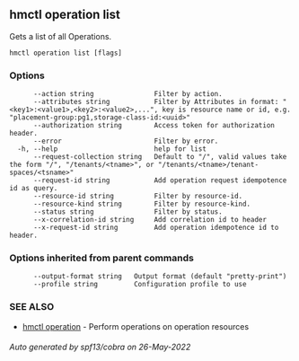 ## hmctl operation list

Gets a list of all Operations.

```
hmctl operation list [flags]
```

### Options

```
      --action string               Filter by action.
      --attributes string           Filter by Attributes in format: "<key1>:<value1>,<key2>:<value2>,...", key is resource name or id, e.g. "placement-group:pg1,storage-class-id:<uuid>"
      --authorization string        Access token for authorization header.
      --error                       Filter by error.
  -h, --help                        help for list
      --request-collection string   Default to "/", valid values take the form "/", "/tenants/<tname>", or "/tenants/<tname>/tenant-spaces/<tsname>"
      --request-id string           Add operation request idempotence id as query.
      --resource-id string          Filter by resource-id.
      --resource-kind string        Filter by resource-kind.
      --status string               Filter by status.
      --x-correlation-id string     Add correlation id to header
      --x-request-id string         Add operation idempotence id to header.
```

### Options inherited from parent commands

```
      --output-format string   Output format (default "pretty-print")
      --profile string         Configuration profile to use
```

### SEE ALSO

* [hmctl operation](hmctl_operation.md)	 - Perform operations on operation resources

###### Auto generated by spf13/cobra on 26-May-2022
